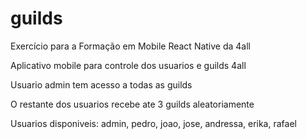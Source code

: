 # guilds
Exercício para a Formação em Mobile React Native da 4all

Aplicativo mobile para controle dos usuarios e guilds 4all

Usuario admin tem acesso a todas as guilds

O restante dos usuarios recebe ate 3 guilds aleatoriamente

Usuarios disponiveis: admin, pedro, joao, jose, andressa, erika, rafael

